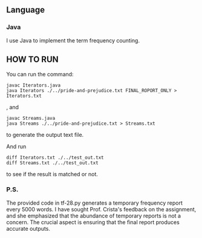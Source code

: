 ## Language
### Java
I use Java to implement the term frequency counting.

## HOW TO RUN
You can run the command:
```shell
javac Iterators.java
java Iterators ./../pride-and-prejudice.txt FINAL_ROPORT_ONLY > Iterators.txt
```
, and
```shell
javac Streams.java
java Streams ./../pride-and-prejudice.txt > Streams.txt
```
to generate the output text file.

And run 
```shell
diff Iterators.txt ./../test_out.txt
diff Streams.txt ./../test_out.txt
```
to see if the result is matched or not.

### P.S.
The provided code in tf-28.py generates a temporary frequency report every 5000 words. I have sought Prof. Crista's feedback on the assignment, and she emphasized that the abundance of temporary reports is not a concern. The crucial aspect is ensuring that the final report produces accurate outputs.
